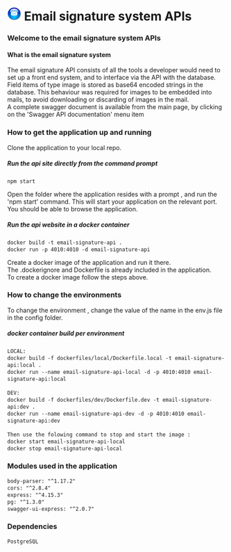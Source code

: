 
#  ![Email signature system](https://github.com/roachmanza/EmailSignature/blob/master/Api_Site/client/content/img/MailIcon32.png "Email signature system") Email signature system APIs

### Welcome to the email signature system APIs

#### What is the email signature system
The email signature API consists of all the tools a developer would need to set up a front end system, and to interface via the API with the database.<br/>
Field items of type image is stored as base64 encoded strings in the database. This behaviour was required for images to be embedded into mails, to avoid downloading or discarding of images in the mail.<br/>
A complete swagger document is available from the main page, by clicking on the 'Swagger API documentation' menu item

### How to get the application up and running
Clone the application to your local repo.<br/>

##### Run the api site directly from the command prompt
    npm start

Open the folder where the application resides with a prompt , and run the 'npm start' command. This will start your application on the relevant port. You should be able to browse the application.<br/>

##### Run the api website in a docker container
    docker build -t email-signature-api .
    docker run -p 4010:4010 -d email-signature-api
    
Create a docker image of the application and run it there.<br/>
The .dockerignore and Dockerfile is already included in the application.<br/>
To create a docker image follow the steps above.
    

### How to change the environments
To change the environment , change the value of the name in the env.js file in the config folder.<br/>

##### docker container build per environment
    LOCAL:
    docker build -f dockerfiles/local/Dockerfile.local -t email-signature-api:local .
    docker run --name email-signature-api-local -d -p 4010:4010 email-signature-api:local

    DEV:
    docker build -f dockerfiles/dev/Dockerfile.dev -t email-signature-api:dev .
    docker run --name email-signature-api-dev -d -p 4010:4010 email-signature-api:dev

    Then use the folowing command to stop and start the image : 
    docker start email-signature-api-local
    docker stop email-signature-api-local

### Modules used in the application
    body-parser: "^1.17.2"
    cors: "^2.8.4"
    express: "^4.15.3"
    pg: "^1.3.0"
    swagger-ui-express: "^2.0.7"

### Dependencies
    PostgreSQL














